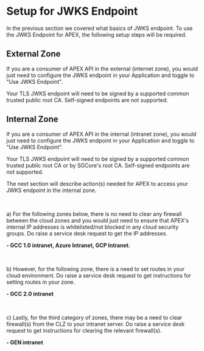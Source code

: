 # Setup for JWKS Endpoint

In the previous section we covered what basics of JWKS endpoint. To use the JWKS Endpoint for APEX, the following setup steps will be required.

## External Zone

If you are a consumer of APEX API in the external (internet zone), you would just need to configure the JWKS endpoint in your Application and toggle to "Use JWKS Endpoint".

Your TLS JWKS endpoint will need to be signed by a supported common trusted public root CA. Self-signed endpoints are not supported.

## Internal Zone

If you are a consumer of APEX API in the internal (intranet zone), you would just need to configure the JWKS endpoint in your Application and toggle to "Use JWKS Endpoint".

Your TLS JWKS endpoint will need to be signed by a supported common trusted public root CA or by SGCore's root CA. Self-signed endpoints are not supported.

The next section will describe action(s) needed for APEX to access your JWKS endpoint in the internal zone.

</br>

a) For the following zones below, there is no need to clear any firewall between the cloud zones and you would just need to ensure that APEX's internal IP addresses is whitelisted/not blocked in any cloud security groups. Do raise a service desk request to get the IP addresses.

**- GCC 1.0 intranet, Azure Intranet, GCP Intranet.**

</br>

b) However, for the following zone, there is a need to set routes in your cloud environment. Do raise a service desk request to get instructions for setting routes in your zone.

**- GCC 2.0 intranet**

</br>

c) Lastly, for the third category of zones, there may be a need to clear firewall(s) from the CLZ to your intranet server. Do raise a service desk request to get instructions for clearing the relevant firewall(s).

**- GEN intranet**

